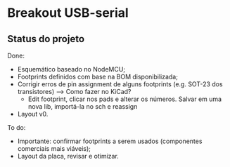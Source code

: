 # Breakout USB-serial

## Status do projeto

Done:
* Esquemático baseado no NodeMCU;
* Footprints definidos com base na BOM disponibilizada;
* Corrigir erros de pin assignment de alguns footprints (e.g. SOT-23 dos transistores) --> Como fazer no KiCad?
	* Edit footprint, clicar nos pads e alterar os números. Salvar em uma nova lib, importá-la no sch e reassign
* Layout v0.

To do:
* Importante: confirmar footprints a serem usados (componentes comerciais mais viáveis);
* Layout da placa, revisar e otimizar.